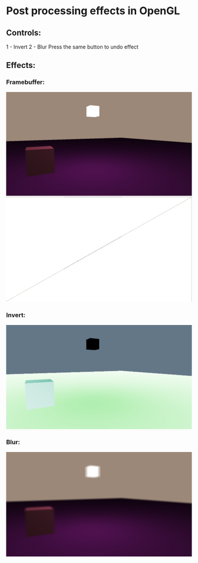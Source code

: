 # Post processing effects in OpenGL
## Controls:
1 - Invert
2 - Blur
Press the same button to undo effect
## Effects:
### Framebuffer:
![Image 1](images/Image_1.png) 
<br>
![Image 2](images/Image_2.png)
### Invert:
![Image 3](images/Image_3.png)
<br>
### Blur:
![Image 4](images/Image_4.png)
